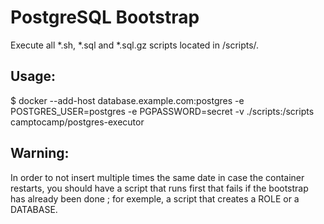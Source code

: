 PostgreSQL Bootstrap
====================

Execute all *.sh, *.sql and *.sql.gz scripts located in /scripts/.

Usage:
------

 $ docker --add-host database.example.com:postgres -e POSTGRES_USER=postgres -e PGPASSWORD=secret -v ./scripts:/scripts camptocamp/postgres-executor

Warning:
--------

In order to not insert multiple times the same date in case the container restarts, you should have a script that runs first that fails if the bootstrap has already been done ; for exemple, a script that creates a ROLE or a DATABASE.
